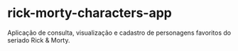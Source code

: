 # rick-morty-characters-app
Aplicação de consulta, visualização e cadastro de personagens favoritos do seriado Rick &amp; Morty.

